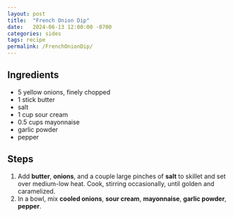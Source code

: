 ```yaml
---
layout: post
title:  "French Onion Dip"
date:   2024-06-13 12:00:00 -0700
categories: sides
tags: recipe
permalink: /FrenchOnionDip/
---
```

## Ingredients
- 5 yellow onions, finely chopped
- 1 stick butter
- salt
- 1 cup sour cream
- 0.5 cups mayonnaise
- garlic powder
- pepper

## Steps
1. Add **butter**, **onions**, and a couple large pinches of **salt** to skillet and set over medium-low heat. Cook, stirring occasionally, until golden and caramelized.
2. In a bowl, mix **cooled onions**, **sour cream**, **mayonnaise**, **garlic powder**, **pepper**.